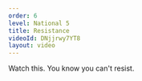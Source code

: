 ```yaml
---
order: 6
level: National 5
title: Resistance
videoId: DNjjrwy7YT8
layout: video
---
```


Watch this. You know you can't resist.
